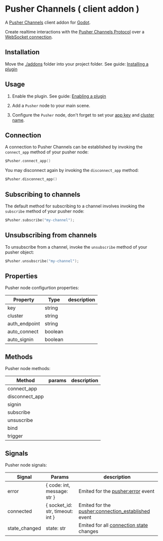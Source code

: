 # Pusher Channels ( client addon )

A [Pusher Channels](https://pusher.com/channels) client  addon for [Godot](https://github.com/godotengine/godot).

Create realtime interactions with the [Pusher Channels Protocol](https://pusher.com/docs/channels/library_auth_reference/pusher-websockets-protocol/) over a [WebSocket connection](https://docs.godotengine.org/en/stable/tutorials/networking/websocket.html).

## Installation
Move the [./addons](https://github.com/btzr-io/pusher-websocket-godot/tree/main/addons/) folder into your project folder. See guide: [Installing a plugin](https://docs.godotengine.org/en/stable/tutorials/plugins/editor/installing_plugins.html#installing-a-plugin)

## Usage

1) Enable the plugin. See guide: [Enabling a plugin](https://docs.godotengine.org/en/stable/tutorials/plugins/editor/installing_plugins.html#enabling-a-plugin)

2) Add a `Pusher` node to your main scene.

3) Configure the `Pusher` node, don't forget to set your [app key](https://pusher.com/docs/channels/using_channels/connection/#applicationkey-2105278448) and [cluster name](https://pusher.com/docs/channels/miscellaneous/clusters/).

## Connection
A connection to Pusher Channels can be established by invoking the `connect_app` method of your pusher node:
```swift
$Pusher.connect_app()
```
You may disconnect again by invoking the `disconnect_app` method:
```swift
$Pusher.disconnect_app()
```

## Subscribing to channels
The default method for subscribing to a channel involves invoking the `subscribe` method of your pusher node:
```swift
$Pusher.subscribe("my-channel");
```

## Unsubscribing from channels
To unsubscribe from a channel, invoke the `unsubscribe` method of your pusher object:
```swift
$Pusher.unsubscribe("my-channel");
```

## Properties
Pusher node configurtion properties:

| Property       | Type     | description        |
|----------------|----------|--------------------|
| key            | string   |                    |
| cluster        | string   |                    |
| auth_endpoint  | string   |                    |
| auto_connect   | boolean  |                    |
| auto_signin    | boolean  |                    |



## Methods
Pusher node methods:

| Method          | params   | description        |
|-----------------|----------|--------------------|
| connect_app     |          |                    |
| disconnect_app  |          |                    |
| signin          |          |                    |
| subscribe       |          |                    |
| unsuscribe      |          |                    |
| bind            |          |                    |
| trigger         |          |                    |


## Signals
Pusher node signals:

| Signal        | Params                               | description        |
|---------------|--------------------------------------|--------------------|
| error         | { code: int, message: str }          | Emited for the [pusher:error](https://pusher.com/docs/channels/library_auth_reference/pusher-websockets-protocol/#pushererror-pusher-channels-greater-client) event    |
| connected     | { socket_id: str, timeout: int }     | Emited for the [pusher:connection_established]( https://pusher.com/docs/channels/library_auth_reference/pusher-websockets-protocol/#pusherconnection_established-pusher-channels-greater-client) event |
| state_changed | state: str                           | Emited for all [connection state](https://pusher.com/docs/channels/using_channels/connection/#connection-states) changes         |
